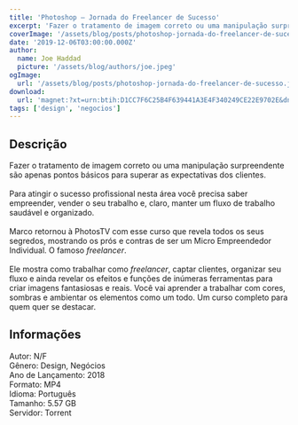 ```yaml
---
title: 'Photoshop – Jornada do Freelancer de Sucesso'
excerpt: 'Fazer o tratamento de imagem correto ou uma manipulação surpreendente são apenas pontos básicos para superar as expectativas dos clientes.  Para atingir o sucesso profissional nesta área você precisa saber empreender, vender o seu trabalho e, claro, manter um fluxo de trabalho saud'
coverImage: '/assets/blog/posts/photoshop-jornada-do-freelancer-de-sucesso.jpg'
date: '2019-12-06T03:00:00.000Z'
author:
  name: Joe Haddad
  picture: '/assets/blog/authors/joe.jpeg'
ogImage:
  url: '/assets/blog/posts/photoshop-jornada-do-freelancer-de-sucesso.jpg'
download:
  url: 'magnet:?xt=urn:btih:D1CC7F6C25B4F639441A3E4F340249CE22E9702E&dn=Photoshop.-.A.Jornada.do.Freelancer.de.Sucesso.-.Marco.Paolo&tr=udp%3a%2f%2ftracker.openbittorrent.com%3a1337%2fannounce&tr=udp%3a%2f%2ftracker.opentrackr.org%3a1337%2fannounce'
tags: ['design', 'negocios']
---
```

<h2>Descrição</h2>
<p></p><p>Fazer o tratamento de imagem correto ou uma manipulação surpreendente são apenas pontos básicos para superar as expectativas dos clientes.<br/><br/>Para atingir o sucesso profissional nesta área você precisa saber empreender, vender o seu trabalho e, claro, manter um fluxo de trabalho saudável e organizado.<br/><br/>Marco retornou à PhotosTV com esse curso que revela todos os seus segredos, mostrando os prós e contras de ser um Micro Empreendedor Individual. O famoso<em> freelancer</em>.<br/><br/>Ele mostra como trabalhar como<em> freelancer</em>, captar clientes, organizar seu fluxo e ainda revelar os efeitos e funções de inúmeras ferramentas para criar imagens fantasiosas e reais. Você vai aprender a trabalhar com cores, sombras e ambientar os elementos como um todo. Um curso completo para quem quer se destacar.</p><h2>Informações</h2><p>Autor: N/F<br/>Gênero: Design, Negócios<br/>Ano de Lançamento: 2018<br/>Formato: MP4<br/>Idioma: Português<br/>Tamanho: 5.57 GB<br/>Servidor: Torrent</p>
